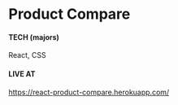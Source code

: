 # Product Compare

#### TECH (majors)
React, CSS

#### LIVE AT
https://react-product-compare.herokuapp.com/
